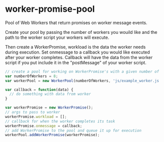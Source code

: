 # worker-promise-pool
Pool of Web Workers that return promises on worker message events.

Create your pool by passing the number of workers you wouild like and the path to the worker script your workers will execute.

Then create a WorkerPromise, workload is the data the worker needs during execution.
Set onmessage to a callback you would like executed after your worker completes.  Callback will have the data from the worker script if you put include it in the "postMessage" of your worker script.

```javascript
// create a pool for working on WorkerPromise's with a given number of workers
var numberOfWorkers = 8;
var workerPool = new WorkerPool(numberOfWorkers, 'js/example_worker.js');

var callback = function(data) {
  // do something with data from worker
}

var workerPromise = new WorkerPromise();
// args to pass to worker
workerPromise.workload = [];
// callback for when the worker completes its task
workerPromise.onmessage = callback;
// add WorkerPromise to the pool and queue it up for execution
workerPool.addWorkerPromise(workerPromise);
```
